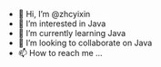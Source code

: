 - 👋 Hi, I’m @zhcyixin
- 👀 I’m interested in Java
- 🌱 I’m currently learning Java
- 💞️ I’m looking to collaborate on Java
- 📫 How to reach me ...

<!---
zhcyixin/zhcyixin is a ✨ special ✨ repository because its `README.md` (this file) appears on your GitHub profile.
You can click the Preview link to take a look at your changes.
--->
